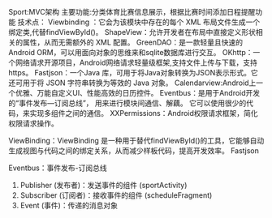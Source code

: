 Sport:MVC架构
主要功能:分类体育比赛信息展示，根据比赛时间添加日程提醒功能
技术点：
Viewbinding ：它会为该模块中存在的每个 XML 布局文件生成一个绑定类,代替findViewById()。
ShapeView：允许开发者在布局中直接定义形状相关的属性，从而无需额外的 XML 配置。
GreenDAO：是一款轻量且快速的 Android ORM，可以用面向对象的思维来和sqlite数据库进行交互。
OKhttp：一个网络请求开源项目，Android网络请求轻量级框架,支持文件上传与下载，支持https。
Fastjson：一个Java 库，可用于将Java对象转换为JSON表示形式。它还可用于将 JSON 字符串转换为等效的 Java
对象。
Calendarview:Android上一个优雅、万能自定义UI、性能高效的日历控件。
Eventbus：是用于Android开发的“事件发布—订阅总线”， 用来进行模块间通信、解藕。 它可以使用很少的代码，来实现多组件之间的通信。
XXPermissions：Android权限请求框架，简化权限请求操作。

ViewBinding：ViewBinding 是一种用于替代findViewById()的工具，它能够自动生成视图与代码之间的绑定关系，从而减少样板代码，提高开发效率。
Fastjson

Eventbus：事件发布-订阅总线
1. Publisher (发布者)：发送事件的组件   (sportActivity)
2. Subscriber (订阅者)：接收事件的组件   (scheduleFragment)
3. Event (事件)：传递的消息对象

